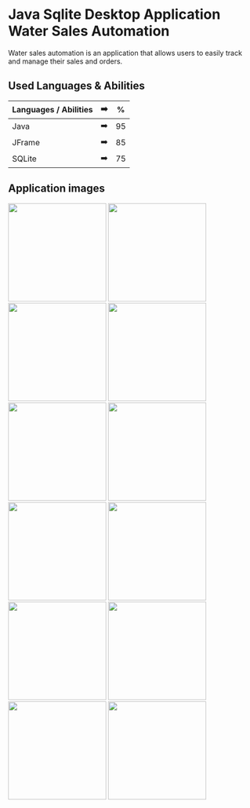 # Java Sqlite Desktop Application Water Sales Automation

Water sales automation is an application that allows users to easily track and manage their sales and orders.

## Used Languages & Abilities

| Languages / Abilities | :arrow_right: | % |
| ------------- |:-------------:|:-------------:|
| Java | :arrow_right: | 95 |
| JFrame | :arrow_right: | 85 |
| SQLite | :arrow_right: | 75 |

## Application images

<p>
  
<a href="https://github.com/ilaydaguler/Java-Sqlite-Desktop-Application-Water-Sales/blob/main/images/1.jpg" target="_blank">
<img src="https://github.com/ilaydaguler/Java-Sqlite-Desktop-Application-Water-Sales/blob/main/images/1.jpg" width="200" style="max-width:100%;"></a>
  
<a href="https://github.com/ilaydaguler/Java-Sqlite-Desktop-Application-Water-Sales/blob/main/images/2.jpg" target="_blank">
<img src="https://github.com/ilaydaguler/Java-Sqlite-Desktop-Application-Water-Sales/blob/main/images/2.jpg" width="200" style="max-width:100%;"></a>                         
  
<a href="https://github.com/ilaydaguler/Java-Sqlite-Desktop-Application-Water-Sales/blob/main/images/3.jpg" target="_blank">
<img src="https://github.com/ilaydaguler/Java-Sqlite-Desktop-Application-Water-Sales/blob/main/images/3.jpg" width="200" style="max-width:100%;"></a>
  
<a href="https://github.com/ilaydaguler/Java-Sqlite-Desktop-Application-Water-Sales/blob/main/images/4.jpg" target="_blank">
<img src="https://github.com/ilaydaguler/Java-Sqlite-Desktop-Application-Water-Sales/blob/main/images/4.jpg" width="200" style="max-width:100%;"></a>

<a href="https://github.com/ilaydaguler/Java-Sqlite-Desktop-Application-Water-Sales/blob/main/images/5.jpg" target="_blank">
<img src="https://github.com/ilaydaguler/Java-Sqlite-Desktop-Application-Water-Sales/blob/main/images/5.jpg" width="200" style="max-width:100%;"></a>
  
<a href="https://github.com/ilaydaguler/Java-Sqlite-Desktop-Application-Water-Sales/blob/main/images/6.jpg" target="_blank">
<img src="https://github.com/ilaydaguler/Java-Sqlite-Desktop-Application-Water-Sales/blob/main/images/6.jpg" width="200" style="max-width:100%;"></a>
  
<a href="https://github.com/ilaydaguler/Java-Sqlite-Desktop-Application-Water-Sales/blob/main/images/7.jpg" target="_blank">
<img src="https://github.com/ilaydaguler/Java-Sqlite-Desktop-Application-Water-Sales/blob/main/images/7.jpg" width="200" style="max-width:100%;"></a>
  
<a href="https://github.com/ilaydaguler/Java-Sqlite-Desktop-Application-Water-Sales/blob/main/images/8.jpg" target="_blank">
<img src="https://github.com/ilaydaguler/Java-Sqlite-Desktop-Application-Water-Sales/blob/main/images/8.jpg" width="200" style="max-width:100%;"></a>
 
<a href="https://github.com/ilaydaguler/Java-Sqlite-Desktop-Application-Water-Sales/blob/main/images/9.jpg" target="_blank">
<img src="https://github.com/ilaydaguler/Java-Sqlite-Desktop-Application-Water-Sales/blob/main/images/9.jpg" width="200" style="max-width:100%;"></a>
  
<a href="https://github.com/ilaydaguler/Java-Sqlite-Desktop-Application-Water-Sales/blob/main/images/10.jpg" target="_blank">
<img src="https://github.com/ilaydaguler/Java-Sqlite-Desktop-Application-Water-Sales/blob/main/images/10.jpg" width="200" style="max-width:100%;"></a>
 
<a href="https://github.com/ilaydaguler/Java-Sqlite-Desktop-Application-Water-Sales/blob/main/images/11.jpg" target="_blank">
<img src="https://github.com/ilaydaguler/Java-Sqlite-Desktop-Application-Water-Sales/blob/main/images/11.jpg" width="200" style="max-width:100%;"></a>

<a href="https://github.com/ilaydaguler/Java-Sqlite-Desktop-Application-Water-Sales/blob/main/images/12.jpg" target="_blank">
<img src="https://github.com/ilaydaguler/Java-Sqlite-Desktop-Application-Water-Sales/blob/main/images/12.jpg" width="200" style="max-width:100%;"></a>
  
  
</p>



